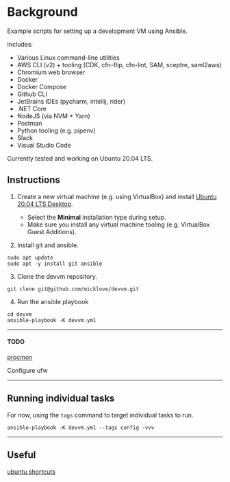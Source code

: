 # Background

Example scripts for setting up a development VM using Ansible.

Includes:
* Various Linux command-line utilities
* AWS CLI (v2) + tooling (CDK, cfn-flip, cfn-lint, SAM, sceptre, saml2aws)
* Chromium web browser
* Docker
* Docker Compose
* Github CLI
* JetBrains IDEs (pycharm, intellij, rider)
* .NET Core
* NodeJS (via NVM + Yarn)
* Postman
* Python tooling (e.g. pipenv)
* Slack
* Visual Studio Code

Currently tested and working on Ubuntu 20.04 LTS.

## Instructions

1. Create a new virtual machine (e.g. using VirtualBox) and install [Ubuntu 20.04 LTS Desktop](https://releases.ubuntu.com/20.04/).
   * Select the **Minimal** installation type during setup.
   * Make sure you install any virtual machine tooling (e.g. VirtualBox Guest Additions).

2. Install git and ansible.
```
sudo apt update
sudo apt -y install git ansible
```

3. Clone the devvm repository.
```
git clone git@github.com/micklove/devvm.git
```

4. Run the ansible playbook
```
cd devvm
ansible-playbook -K devvm.yml
```

---

#### TODO
[procmon](https://github.com/microsoft/ProcMon-for-Linux)

Configure ufw

---

## Running individual tasks
For now, using the `tags` command to target individual tasks to run.
```
ansible-playbook -K devvm.yml --tags config -vvv
```

---

## Useful
[ubuntu shortcuts](https://help.ubuntu.com/stable/ubuntu-help/shell-keyboard-shortcuts.html.en)